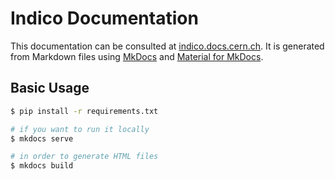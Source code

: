 # Indico Documentation

This documentation can be consulted at [indico.docs.cern.ch](https://indico.docs.cern.ch/). It is generated from
Markdown files using [MkDocs](http://www.mkdocs.org/) and
[Material for MkDocs](http://squidfunk.github.io/mkdocs-material/).

## Basic Usage

```sh
$ pip install -r requirements.txt

# if you want to run it locally
$ mkdocs serve

# in order to generate HTML files
$ mkdocs build
```
